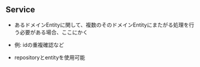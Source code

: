 ## Service

- あるドメインEntityに関して、複数のそのドメインEntityにまたがる処理を行う必要がある場合、ここにかく
- 例: idの重複確認など

- repositoryとentityを使用可能
